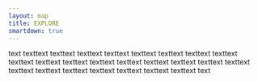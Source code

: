 ```yaml
---
layout: map
title: EXPLORE
smartdown: true
---
```



text texttext texttext texttext texttext texttext texttext texttext texttext texttext texttext texttext texttext texttext texttext texttext texttext texttext texttext texttext texttext texttext texttext texttext texttext text


